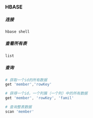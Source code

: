 ### HBASE

##### 连接

```powershell
hbase shell
```

##### 查看所有表

```powershell
list
```

##### 查询

```powershell
# 获取一个id的所有数据
get 'member','rowKey'

# 获得一个id，一个列簇（一个列）中的所有数据
get 'member', 'rowKey', 'famil'

# 查询整表数据
scan 'member'

```

